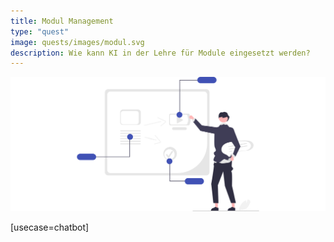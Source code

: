 ```yaml
---
title: Modul Management
type: "quest"
image: quests/images/modul.svg
description: Wie kann KI in der Lehre für Module eingesetzt werden? 
---
```





![Wissenschaftliches Arbeiten](images/modul.svg)



[usecase=chatbot]
